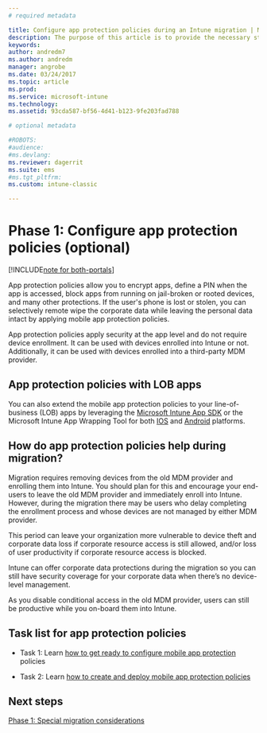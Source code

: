 ```yaml
---
# required metadata

title: Configure app protection policies during an Intune migration | Microsoft Docs
description: The purpose of this article is to provide the necessary steps to set up app protection policies during an Intune migration.
keywords:
author: andredm7
ms.author: andredm
manager: angrobe
ms.date: 03/24/2017
ms.topic: article
ms.prod:
ms.service: microsoft-intune
ms.technology:
ms.assetid: 93cda587-bf56-4d41-b123-9fe203fad788

# optional metadata

#ROBOTS:
#audience:
#ms.devlang:
ms.reviewer: dagerrit
ms.suite: ems
#ms.tgt_pltfrm:
ms.custom: intune-classic

---
```


# Phase 1: Configure app protection policies (optional)

[!INCLUDE[note for both-portals](./includes/note-for-both-portals.md)]

App protection policies allow you to encrypt apps, define a PIN when the app is accessed, block apps from running on jail-broken or rooted devices, and many other protections. If the user's phone is lost or stolen, you can selectively remote wipe the corporate data while leaving the personal data intact by applying mobile app protection policies.

App protection policies apply security at the app level and do not require device enrollment. It can be used with devices enrolled into Intune or not. Additionally, it can be used with devices enrolled into a third-party MDM provider.

## App protection policies with LOB apps

You can also extend the mobile app protection policies to your line-of-business (LOB) apps by leveraging the [Microsoft Intune App SDK](/intune-classic/deploy-use/use-the-sdk-to-enable-apps-for-mobile-application-management) or the Microsoft Intune App Wrapping Tool for both [IOS](https://www.microsoft.com/download/details.aspx?id=45218&751be11f-ede8-5a0c-058c-2ee190a24fa6=True) and [Android](https://www.microsoft.com/download/details.aspx?id=47267) platforms.

## How do app protection policies help during migration?

Migration requires removing devices from the old MDM provider and enrolling them into Intune. You should plan for this and encourage your end-users to leave the old MDM provider and immediately enroll into Intune. However, during the migration there may be users who delay completing the enrollment process and whose devices are not managed by either MDM provider.

This period can leave your organization more vulnerable to device theft and corporate data loss if corporate resource access is still allowed, and/or loss of user productivity if corporate resource access is blocked.

Intune can offer corporate data protections during the migration so you can still have security coverage for your corporate data when there’s no device-level management.

As you disable conditional access in the old MDM provider, users can still be productive while you on-board them into Intune.

## Task list for app protection policies

-   Task 1: Learn [how to get ready to configure mobile app protection](/intune-classic/deploy-use/get-ready-to-configure-mobile-app-management-policies-with-microsoft-intune) policies

-   Task 2: Learn [how to create and deploy mobile app protection policies](/intune-classic/deploy-use/create-and-deploy-mobile-app-management-policies-with-microsoft-intune)

## Next steps 

[Phase 1: Special migration considerations](/intune-classic/plan-design/migration-phase1-special-migration-considerations)
